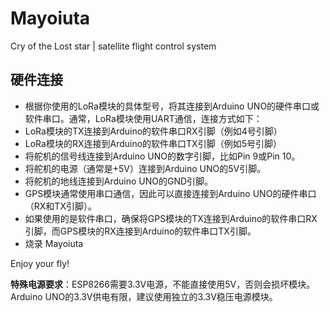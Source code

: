 # Mayoiuta
Cry of the Lost star | satellite flight control system

## 硬件连接

- 根据你使用的LoRa模块的具体型号，将其连接到Arduino UNO的硬件串口或软件串口。通常，LoRa模块使用UART通信，连接方式如下：
- LoRa模块的TX连接到Arduino的软件串口RX引脚（例如4号引脚）
- LoRa模块的RX连接到Arduino的软件串口TX引脚（例如5号引脚）
- 将舵机的信号线连接到Arduino UNO的数字引脚，比如Pin 9或Pin 10。
- 将舵机的电源（通常是+5V）连接到Arduino UNO的5V引脚。
- 将舵机的地线连接到Arduino UNO的GND引脚。
- GPS模块通常使用串口通信，因此可以直接连接到Arduino UNO的硬件串口（RX和TX引脚）。
- 如果使用的是软件串口，确保将GPS模块的TX连接到Arduino的软件串口RX引脚，而GPS模块的RX连接到Arduino的软件串口TX引脚。
- 烧录 Mayoiuta

Enjoy your fly!

**特殊电源要求**：ESP8266需要3.3V电源，不能直接使用5V，否则会损坏模块。Arduino UNO的3.3V供电有限，建议使用独立的3.3V稳压电源模块。

